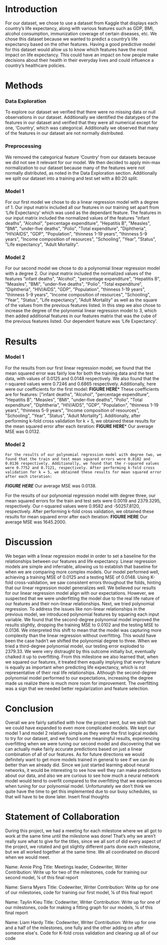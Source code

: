# Introduction
For our dataset, we chose to use a dataset from Kaggle that displays each country’s life expectancy, along with various features such as GDP, BMI, alcohol consumption, immunization coverage of certain diseases, etc. We chose this dataset because we wanted to predict a country’s life expectancy based on the other features. Having a good predictive model for this dataset would allow us to know which features have the most impact on life expectancy. This could have an impact on how people make decisions about their health in their everyday lives and could influence a country’s healthcare policies. 

# Methods
### Data Exploration
To explore our dataset we verified that there were no missing data or null observations in our dataset. Additionally we identified the datatypes of the features in our dataset and verified that they were all numerical except for one, ‘Country’, which was categorical. Additionally we observed that many of the features in our dataset are not normally distributed. 

### Preprocessing
We removed the categorical feature ‘Country’ from our datasets because we did not see it relevant for our model. We then decided to apply min-max normalization to our dataset because many of the features were not normally distributed, as noted in the Data Exploration section. Additionally we split our dataset into a training and test set with a 80:20 split.

### Model 1
For our first model we chose to do a linear regression model with a degree of 1. Our input matrix included all our features in our training set apart from ‘Life Expectancy’ which was used as the dependant feature. The features in our input matrix included the normalized values of the features "infant deaths", "Alcohol", "percentage expenditure", "Hepatitis B", "Measles", "BMI",  "under-five deaths", "Polio", "Total expenditure", "Diphtheria", "HIV/AIDS", "GDP", "Population", "thinness 1-19 years", "thinness 5-9 years", "Income composition of resources", "Schooling", "Year", "Status", "Life expectancy", "Adult Mortality". 

### Model 2
For our second model we chose to do a polynomial linear regression model with a degree 2. Our input matrix included the normalized values of the features "infant deaths", "Alcohol", "percentage expenditure", "Hepatitis B", "Measles", "BMI",  "under-five deaths", "Polio", "Total expenditure", "Diphtheria", "HIV/AIDS", "GDP", "Population", "thinness 1-19 years", "thinness 5-9 years", "Income composition of resources", "Schooling", "Year", "Status", "Life expectancy", "Adult Mortality" as well as the square of the values from the previous features listed. In this step we also chose to increase the degree of the polynomial linear regression model to 3, which then added additional features in our features matrix that was the cube of the previous features listed. Our dependent feature was ‘Life Expectancy’.


# Results
### Model 1
For the results from our first linear regression model, we found that the mean squared error was fairly low for both the training data and the test data, with values of 0.0125 and 
0.0148 respectively. We also found that the r-squared values were 0.7246 and 0.6865 respectively. Additionally, here were our coefficients for the first model: 
**FIGURE HERE***
These coefficients are for features: ["infant deaths", "Alcohol", "percentage expenditure", "Hepatitis B", "Measles", "BMI", "under-five deaths", "Polio", "Total expenditure", "Diphtheria", "HIV/AIDS", "GDP", "Population", "thinness 1-19 years", "thinness 5-9 years", "Income composition of resources", "Schooling", "Year", "Status", "Adult Mortality"]. Additionally, after performing k-fold cross validation for k = 5, we obtained these results for the mean squared error after each iteration:
**FIGURE HERE***
Our average MSE was 0.0132. 

### Model 2
	For the results of our polynomial regression model with degree two, we found that the train and test mean squared errors were 0.0102 and 0.0136 respectively. Additionally, we found that the r-squared values were 0.7752 and 0.7121, respectively. After performing k-fold cross validation for k = 5, we obtained these results for mean squared error after each iteration: 
***FIGURE HERE***
Our average MSE was 0.0138.

For the results of our polynomial regression model with degree three, our mean squared errors for the train and test sets were 0.0019 and 2379.3295, respectively. Our r-squared values were 0.9582 and -50257.8120, respectively. After performing k-fold cross validation, we obtained these results for mean squared error after each iteration:
**FIGURE HERE**
Our average MSE was 1645.2000. 

# Discussion
We began with a linear regression model in order to set a baseline for the relationships between our features and life expectancy. Linear regression models are simple and inferrable, allowing us to establish that baseline for when we are comparing more complex models. Our model performed well, achieving a training MSE of 0.0125 and a testing MSE of 0.0148. Using K-fold cross-validation, we saw consistent errors throughout the folds, hinting that our linear regression model generalizes well. We believed our results for our linear regression model align with our expectations. However, we suspected that we were underfitting the model due to the real life nature of our features and their non-linear relationships. Next, we tried polynomial regression. To address the issues like non-linear relationships in the previous model, we introduced polynomial features by squaring each input variable. We found that the second-degree polynomial model improved the results slightly, dropping the training MSE to 0.0102 and the testing MSE to 0.0136. We interpreted this shift to mean that the model was capturing more complexity than the linear regression without overfitting. This would have been the case hadn’t we shifted the polynomial degree to three. When we tried a third-degree polynomial model, our testing error exploded to 2379.33. We were very distraught by this outcome initially but, eventually chalked it up to overfitting. From this milestone we also learned that, when we squared our features, it treated them equally implying that every feature is equally as important when predicting life expectancy, which is not representative of their real life relationships. Although the second-degree polynomial model performed to our expectations, increasing the degree made us realize there is much more room for improvement. The overfitting was a sign that we needed better regularization and feature selection.  

# Conclusion
Overall we are fairly satisfied with how the project went, but we wish that we could have expanded to even more complicated models. We kept our model 1 and model 2 relatively simple as they were the first logical models to try for our dataset, and we found some meaningful results, experiencing overfitting when we were tuning our second model and discovering that we can actually make fairly accurate predictions based on just a linear combination of all of our features. As for future directions we would definitely want to get more models trained in general to see if we can do better than we already did. Since we just started learning about neural networks, it would be interesting to see how well they can make predictions about our data, and also we are curious to see how much a neural network model would tend to overfit compared to the overfitting that we experiences when tuning for our polynomial model. Unfortunately we don’t think we quite have the time to get this implemented due to our busy schedules, so that will have to be done later. Insert final thoughts

# Statement of Collaboration
During this project, we had a meeting for each milestone where we all got to work at the same time until the milestone was done! That’s why we aren’t really sure what to give for the titles, since we all sort of did every aspect of the project, we rotated and got slightly different parts done each milestone, but we all worked together at the same time. We all coordinated on discord when we would meet.

Name: Annie Ping 	Title: Meetings leader, Codewriter, Writer	
Contribution: Write up for two of the milestones, code for training our second model, ¼ of this final report

Name: Sierra Myers	Title: Codewriter,  Writer
	Contribution: Write up for one of our milestones, code for training our first model, ¼ of this final report

Name: Taylin Kieu	Title: Codewriter, Writer 
	Contribution: Write up for one of our milestones, code for making a fitting graph for our models, ¼ of this final report

Name: Liam Hardy	Title: Codewriter, Writer
	Contribution: Write up for one and a half of the milestones, one fully and the other adding on after someone else's. Code for K-fold cross validation and cleaning up all of our code

